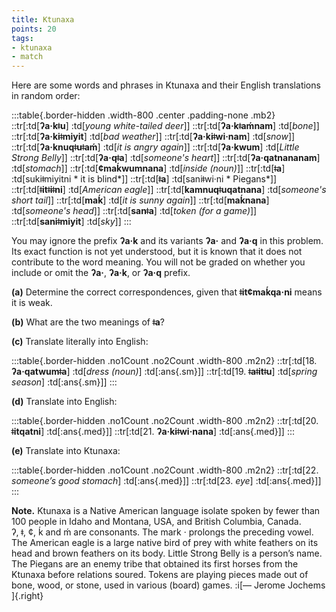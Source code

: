 ```yaml
---
title: Ktunaxa
points: 20
tags:
- ktunaxa
- match 
---
```


Here are some words and phrases in Ktunaxa and their English
translations in random order:

:::table{.border-hidden .width-800 .center .padding-none .mb2}
::tr[:td[**ʔa·kǂu**] :td[*young white-tailed deer*]]
::tr[:td[**ʔa·kǂaḿnam**] :td[*bone*]]
::tr[:td[**ʔa·kiǂmiyit**] :td[*bad weather*]]
::tr[:td[**ʔa·kiǂwi·nam**] :td[*snow*]]
::tr[:td[**ʔa·knuqǂuǂaḿ**] :td[*it is angry again*]]
::tr[:td[**ʔa·kwum**] :td[*Little Strong Belly*]]
::tr[:td[**ʔa·qǂa**] :td[*someone's heart*]]
::tr[:td[**ʔa·qatnananam**] :td[*stomach*]]
::tr[:td[**¢maḱwumnana**] :td[*inside (noun)*]]
::tr[:td[**ǂa**] :td[sukiǂmiyitni * it is blind*]]
::tr[:td[**ǂa**] :td[saniǂwi·ni * Piegans*]]
::tr[:td[**ǂitǂiǂni**] :td[*American eagle*]]
::tr[:td[**kamnuqǂuqatnana**] :td[*someone's short tail*]]
::tr[:td[**maḱ**] :td[*it is sunny again*]]
::tr[:td[**maḱnana**] :td[*someone's head*]]
::tr[:td[**sanǂa**] :td[*token (for a game)*]]
::tr[:td[**saniǂmiyit**] :td[*sky*]]
:::

You may ignore the prefix **ʔa·k** and its variants **ʔa·** and **ʔa·q** in this problem. Its exact
function is not yet understood, but it is known that it does not contribute to the word meaning.
You will not be graded on whether you include or omit the **ʔa·**, **ʔa·k**, or **ʔa·q** prefix.

**(a)** Determine the correct correspondences, given that **ǂit¢maḱqa·ni** means it is weak.

**(b)** What are the two meanings of **ǂa**?

**(c)** Translate literally into English:

:::table{.border-hidden .no1Count .no2Count .width-800 .m2n2}
::tr[:td[18. **ʔa·qatwumǂa**] :td[*dress (noun)*] :td[:ans{.sm}]]
::tr[:td[19. **ǂaǂitǂu**] :td[*spring season*] :td[:ans{.sm}]]
:::

**(d)** Translate into English:

:::table{.border-hidden .no1Count .no2Count .width-800 .m2n2}
::tr[:td[20. **ǂitqatni**] :td[:ans{.med}]] 
::tr[:td[21. **ʔa·kiǂwi·nana**] :td[:ans{.med}]]
:::

**(e)** Translate into Ktunaxa:

:::table{.border-hidden .no1Count .no2Count .width-800 .m2n2}
::tr[:td[22. *someone’s good stomach*] :td[:ans{.med}]]
::tr[:td[23. *eye*] :td[:ans{.med}]]
:::

**Note.** Ktunaxa is a Native American language isolate spoken by fewer than 100 people in Idaho
and Montana, USA, and British Columbia, Canada.
<br>ʔ, ǂ, ¢, ḱ and ḿ are consonants. The mark · prolongs the preceding vowel.
<br>The American eagle is a large native bird of prey with white feathers on its head and brown
feathers on its body. Little Strong Belly is a person’s name. The Piegans are an enemy tribe that
obtained its first horses from the Ktunaxa before relations soured. Tokens are playing pieces
made out of bone, wood, or stone, used in various (board) games. :i[— Jerome Jochems ]{.right}